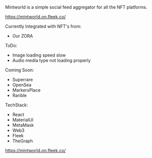 Mintworld is a simple social feed aggregator for all the NFT platforms.

https://mintworld.on.fleek.co/

Currently Integrated with NFT's from:
- Our ZORA

ToDo:
- Image loading speed slow
- Audio media type not loading properly

Coming Soon:
- Superrare
- OpenSea
- MarkersPlace
- Rarible

TechStack:
- React
- MaterialUI
- MetaMask
- Web3
- Fleek
- TheGraph

https://mintworld.on.fleek.co/
